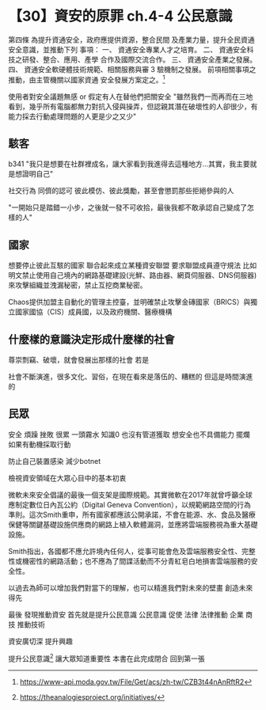 # 【30】資安的原罪 ch.4-4 公民意識

第四條 為提升資通安全，政府應提供資源，整合民間
及產業力量，提升全民資通安全意識，並推動下列
事項：
一、 資通安全專業人才之培育。
二、 資通安全科技之研發、整合、應用、產學
合作及國際交流合作。
三、 資通安全產業之發展。
四、 資通安全軟硬體技術規範、相關服務與審
3
驗機制之發展。
前項相關事項之推動，由主管機關以國家資通
安全發展方案定之。[^2]

使用者對安全議題無感 or 假定有人在替他們把關安全
"雖然我們一而再而在三地看到，幾乎所有電腦都無力對抗入侵與操弄，但認親其潛在破壞性的人卻很少，有能力採去行動處理問題的人更是少之又少"

## 駭客
b341
"我只是想要在社群裡成名，讓大家看到我進得去這種地方...其實，我主要就是想證明自己"

社交行為 同儕的認可 彼此模仿、彼此獎勵，甚至會懲罰那些拒絕參與的人

"一開始只是踏錯一小步，之後就一發不可收拾，最後我都不敢承認自己變成了怎樣的人"

## 國家
想要停止彼此互駭的國家 聯合起來成立某種資安聯盟 要求聯盟成員遵守規法
比如明文禁止使用自己境內的網路基礎建設(光鮮、路由器、網頁伺服器、DNS伺服器)來攻擊組織並洩漏秘密，禁止互挖商業秘密。

Chaos提供加盟主自動化的管理主控臺，並明確禁止攻擊金磚國家（BRICS）與獨立國家國協（CIS）成員國，以及政府機關、醫療機構

## 什麼樣的意識決定形成什麼樣的社會

尊崇剽竊、破壞，就會發展出那樣的社會
若是

社會不斷演進，很多文化、習俗，在現在看來是落伍的、糟糕的
但這是時間演進的


## 民眾
安全 煩躁 挫敗 很累 一頭霧水
知識0 也沒有管道獲取 想安全也不具備能力 擺爛
如果有動機採取行動

防止自己裝置感染 減少botnet 

檢視資安領域在大眾心目中的基本初衷

微軟未來安全倡議的最後一個支架是國際規範。其實微軟在2017年就曾呼籲全球應制定數位日內瓦公約（Digital Geneva Convention），以規範網路空間的行為準則。這次Smith重申，所有國家都應該公開承諾，不會在能源、水、食品及醫療保健等關鍵基礎設施供應商的網路上植入軟體漏洞，並應將雲端服務視為重大基礎設施。

Smith指出，各國都不應允許境內任何人，從事可能會危及雲端服務安全性、完整性或機密性的網路活動；也不應為了間諜活動而不分青紅皂白地損害雲端服務的安全性。

以過去為師可以增加我們對當下的理解，也可以精進我們對未來的壁畫
創造未來 得先

最後
發現推動資安 首先就是提升公民意識
公民意識 促使 法律 法律推動 企業 商技 推動技術

資安廣切深 提升興趣

提升公民意識[^1]
讓大眾知道重要性
本書在此完成閉合 回到第一張

[^1]: https://theanalogiesproject.org/initiatives/
[^2]: https://www-api.moda.gov.tw/File/Get/acs/zh-tw/CZB3t44nAnRftR2